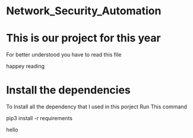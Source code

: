 # Network_Security_Automation
# This is our project for this year

For better understood you have to read this file

happey reading 

# Install the dependencies

To Install all the dependency that I used in this porject 
Run This command

pip3 install -r requirements

hello